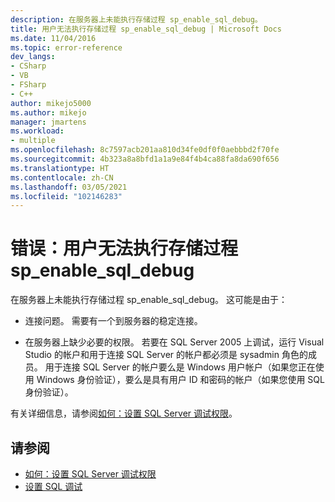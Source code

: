 ```yaml
---
description: 在服务器上未能执行存储过程 sp_enable_sql_debug。
title: 用户无法执行存储过程 sp_enable_sql_debug | Microsoft Docs
ms.date: 11/04/2016
ms.topic: error-reference
dev_langs:
- CSharp
- VB
- FSharp
- C++
author: mikejo5000
ms.author: mikejo
manager: jmartens
ms.workload:
- multiple
ms.openlocfilehash: 8c7597acb201aa810d34fe0df0f0aebbbd2f70fe
ms.sourcegitcommit: 4b323a8a8bfd1a1a9e84f4b4ca88fa8da690f656
ms.translationtype: HT
ms.contentlocale: zh-CN
ms.lasthandoff: 03/05/2021
ms.locfileid: "102146283"
---
```

# <a name="error-user-could-not-execute-stored-procedure-sp_enable_sql_debug"></a>错误：用户无法执行存储过程 sp_enable_sql_debug

在服务器上未能执行存储过程 sp_enable_sql_debug。 这可能是由于：

- 连接问题。 需要有一个到服务器的稳定连接。

- 在服务器上缺少必要的权限。 若要在 SQL Server 2005 上调试，运行 Visual Studio 的帐户和用于连接 SQL Server 的帐户都必须是 sysadmin 角色的成员。 用于连接 SQL Server 的帐户要么是 Windows 用户帐户（如果您正在使用 Windows 身份验证），要么是具有用户 ID 和密码的帐户（如果您使用 SQL 身份验证）。

有关详细信息，请参阅[如何：设置 SQL Server 调试权限](/previous-versions/w1bhybwz(v=vs.100))。

## <a name="see-also"></a>请参阅

- [如何：设置 SQL Server 调试权限](/previous-versions/w1bhybwz(v=vs.100))
- [设置 SQL 调试](/previous-versions/visualstudio/visual-studio-2010/s4sszxst\(v\=vs.100\))
